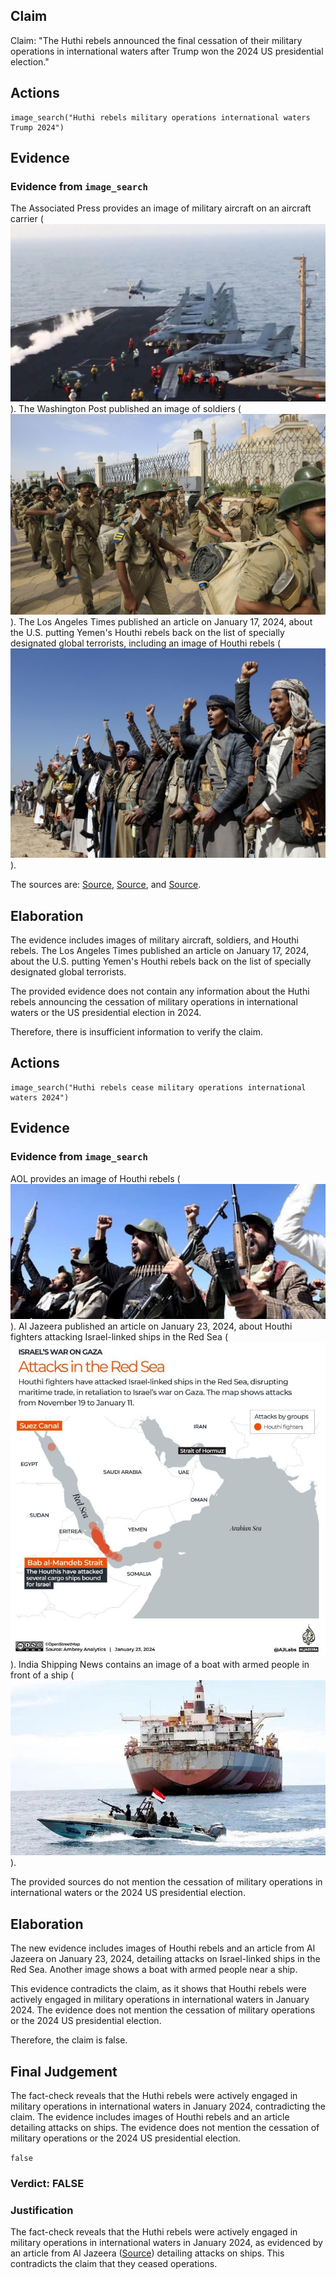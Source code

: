 ## Claim
Claim: "The Huthi rebels announced the final cessation of their military operations in international waters after Trump won the 2024 US presidential election."

## Actions
```
image_search("Huthi rebels military operations international waters Trump 2024")
```

## Evidence
### Evidence from `image_search`
The Associated Press provides an image of military aircraft on an aircraft carrier (![image 7441](media/2025-08-29_21-52-1756504364-124636.jpg)). The Washington Post published an image of soldiers (![image 7445](media/2025-08-29_21-52-1756504366-177017.jpg)). The Los Angeles Times published an article on January 17, 2024, about the U.S. putting Yemen's Houthi rebels back on the list of specially designated global terrorists, including an image of Houthi rebels (![image 7446](media/2025-08-29_21-52-1756504366-962338.jpg)).

The sources are: [Source](https://apnews.com/article/trump-yemen-houthis-rebels-attack-airstrike-11b0e080b3982542dd621338a7b18afd), [Source](https://www.washingtonpost.com/world/2024/06/22/yemen-houthis-red-sea-us-military/), and [Source](https://www.latimes.com/world-nation/story/2024-01-17/u-s-puts-yemens-houthis-rebels-back-on-list-of-specially-designated-global-terrorists).


## Elaboration
The evidence includes images of military aircraft, soldiers, and Houthi rebels. The Los Angeles Times published an article on January 17, 2024, about the U.S. putting Yemen's Houthi rebels back on the list of specially designated global terrorists.

The provided evidence does not contain any information about the Huthi rebels announcing the cessation of military operations in international waters or the US presidential election in 2024.

Therefore, there is insufficient information to verify the claim.


## Actions
```
image_search("Huthi rebels cease military operations international waters 2024")
```

## Evidence
### Evidence from `image_search`
AOL provides an image of Houthi rebels (![image 7449](media/2025-08-29_21-53-1756504384-374331.jpg)). Al Jazeera published an article on January 23, 2024, about Houthi fighters attacking Israel-linked ships in the Red Sea (![image 7450](media/2025-08-29_21-53-1756504384-543458.jpg)). India Shipping News contains an image of a boat with armed people in front of a ship (![image 7451](media/2025-08-29_21-53-1756504385-026874.jpg)).

The provided sources do not mention the cessation of military operations in international waters or the 2024 US presidential election.


## Elaboration
The new evidence includes images of Houthi rebels and an article from Al Jazeera on January 23, 2024, detailing attacks on Israel-linked ships in the Red Sea. Another image shows a boat with armed people near a ship.

This evidence contradicts the claim, as it shows that Houthi rebels were actively engaged in military operations in international waters in January 2024. The evidence does not mention the cessation of military operations or the 2024 US presidential election.

Therefore, the claim is false.


## Final Judgement
The fact-check reveals that the Huthi rebels were actively engaged in military operations in international waters in January 2024, contradicting the claim. The evidence includes images of Houthi rebels and an article detailing attacks on ships. The evidence does not mention the cessation of military operations or the 2024 US presidential election.

`false`


### Verdict: FALSE

### Justification
The fact-check reveals that the Huthi rebels were actively engaged in military operations in international waters in January 2024, as evidenced by an article from Al Jazeera ([Source](https://www.aljazeera.com/news/2024/1/23/houthis-attack-israel-linked-ships-in-red-sea-disrupting-trade)) detailing attacks on ships. This contradicts the claim that they ceased operations.
